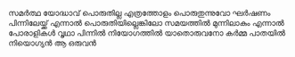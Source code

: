 സമർത്ഥ യോദ്ധാവ് പൊരുതില്ല എത്രത്തോളം പൊരുതുന്നുവോ 
ഘർഷണം പിന്നിലേയ്ക്ക് എന്നാൽ പൊരുതിയില്ലെങ്കിലോ സമയത്തിൽ
മുന്നിലാകും എന്നാൽ പോരാളികൾ വൃഥാ പിന്നിൽ നിയോഗത്തിൽ
യാതൊരുവനോ കർമ്മ പാതയിൽ നിയൊഗ്യൻ ആ ഒരുവൻ



